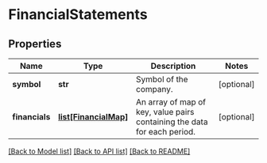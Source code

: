 # FinancialStatements

## Properties
Name | Type | Description | Notes
------------ | ------------- | ------------- | -------------
**symbol** | **str** | Symbol of the company. | [optional] 
**financials** | [**list[FinancialMap]**](FinancialMap.md) | An array of map of key, value pairs containing the data for each period. | [optional] 

[[Back to Model list]](../README.md#documentation-for-models) [[Back to API list]](../README.md#documentation-for-api-endpoints) [[Back to README]](../README.md)


